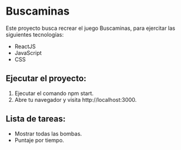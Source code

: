 # Buscaminas
Este proyecto busca recrear el juego Buscaminas, para ejercitar las siguientes tecnologías:
- ReactJS
- JavaScript
- CSS

## Ejecutar el proyecto:
1. Ejecutar el comando npm start.
2. Abre tu navegador y visita http://localhost:3000.


## Lista de tareas:
- Mostrar todas las bombas.
- Puntaje por tiempo.
